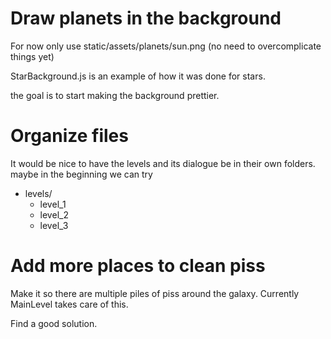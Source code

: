 # Draw planets in the background

For now only use static/assets/planets/sun.png (no need to overcomplicate things yet)

StarBackground.js is an example of how it was done for stars.

the goal is to start making the background prettier.

# Organize files

It would be nice to have the levels and its dialogue be in their own folders.
maybe in the beginning we can try

- levels/
    - level_1
    - level_2
    - level_3

# Add more places to clean piss

Make it so there are multiple piles of piss around the galaxy.
Currently MainLevel takes care of this.

Find a good solution.
